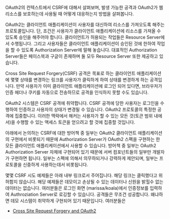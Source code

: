 OAuth2의 컨텍스트에서 CSRF에 대해서 살펴보며, 발생 가능한 공격과 OAuth2가 웹 리소스를 보호하는데 사용될 때 어떻게 대응하는지 방법을 살펴봅니다.

OAuth2는 클라이언트 애플리케이션이 사용자를 대신하여 리소스를 가져오도록 해주는 프로토콜입니다. 단, 조건은 사용자가 클라이언트 애플리케이션에 리소스를 가져올 수 있도록 승인을 해주어야 합니다. 클라이언트가 허용되는 작업들은 Resource Server에서 수행됩니다. 그리고 사용자들은 클라이언트 애플리케이션이 승인된 것에 한하여 작업을 할 수 있도록 Authorization Server에 말해 놓습니다. 대표적인 Authorization Server들은 페이스븍과 구글이 존재하며 둘 모두 Resource Server 또한 제공하고 있습니다.

Cross Site Request Forgery(CSRF) 공격은 목표로 하는 클라이언트 애플리케이션에 몇몇 상태를 변경하는 링크를 사용자가 클릭하게 하여 상태를 변경하게 하는 공격입니다. 만약 사용자가 이미 클라이언트 애플리케이션에 로그인 되어 있다면, 브라우저가 인증 헤더나 쿠키를 자동으로 전송하므로 공격을 인식하지 못할 수도 있습니다. 

OAuth2 시스템은 CSRF 공격에 취약합니다. CSRF 공격에 당한 사용자는 로그인을 수행하여 인증하고 사용자의 상태가 변경될 수 있습니다. OAuth2 프로토콜의 특정한 공격에 집중합니다. 이러한 맥락에서 해커는 사용자가 할 수 있는 모든 것(토큰 범위 내에서)을 수행할 수 있는 액세스 토큰을 얻으려고 할 것에 집중할 것입니다.

아래에서 논의하는 CSRF에 대한 방어책 중 일부는 OAuth2 클라이언트 애플리케이션의 구현에서 비롯되기 때문에 Authorization Server가 OAuth2 스펙을 구현하는 한 모든 클라이언트 애플리케이션에서 사용할 수 있습니다. 방어책 중 일부는 OAuth2 Authorization Server 자체에 구현되어 있기 때문에 서버 컴포넌트들의 일부만 개발자가 구현하면 됩니다. 일부는 스펙에 의해서 의무하되거나 강력하게 제안되며, 일부는 프로토콜을 신중하게 사용하는데서 비롯됩니다. 

몇몇 CSRF 시도 예제들은 아래 내부 링크로서 주어집니다. 해당 링크는 클릭했다고 위허함지 않습니다. 해당 예제들은 데모이고 손상될 수 있는 데이터나 신원을 밝힐수 없는 데이터는 없습니다. 여러분들은 로그인 화면 (marissa/koala)에서 인증정보를 입력하여 Authroziation Server로 로깅할 수 있습니다. 공격들은 무조건 성공합니다. 왜냐하면 데모 시스템이 취약하게 구현되어 있기 때문입니다. 여러분들은 


- [Cross Site Request Forgery and OAuth2](https://spring.io/blog/2011/11/30/cross-site-request-forgery-and-oauth2)

